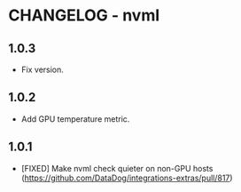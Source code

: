 # CHANGELOG - nvml

## 1.0.3

* Fix version.

## 1.0.2

* Add GPU temperature metric. 

## 1.0.1

* [FIXED] Make nvml check quieter on non-GPU hosts (https://github.com/DataDog/integrations-extras/pull/817)
